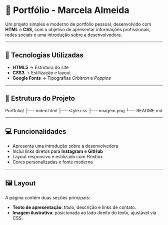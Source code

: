 # 🌸 Portfólio - Marcela Almeida

Um projeto simples e moderno de portfólio pessoal, desenvolvido com **HTML** e **CSS**, com o objetivo de apresentar informações profissionais, redes sociais e uma introdução sobre a desenvolvedora.

---

## 🚀 Tecnologias Utilizadas

- **HTML5** → Estrutura do site  
- **CSS3** → Estilização e layout  
- **Google Fonts** → Tipografias *Orbitron* e *Poppins*

---

## 🧩 Estrutura do Projeto
Portfolio/
├── index.html
├── style.css
├── imagem.png
└── README.md

---

## 💻 Funcionalidades

- Apresenta uma introdução sobre a desenvolvedora  
- Inclui links diretos para **Instagram** e **GitHub**  
- Layout responsivo e estilizado com Flexbox  
- Cores personalizadas e fonte moderna  

---

## 🖼️ Layout

A página contém duas seções principais:

- **Texto de apresentação**: título, descrição e links de contato.  
- **Imagem ilustrativa**: posicionada ao lado direito do texto, ajustável via CSS.  



